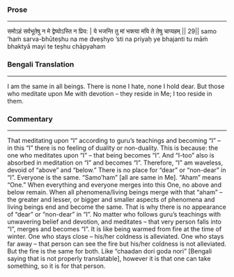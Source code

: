 ### Prose 
 --- 
समोऽहं सर्वभूतेषु न मे द्वेष्योऽस्ति न प्रिय: |
ये भजन्ति तु मां भक्त्या मयि ते तेषु चाप्यहम् || 29||
samo ’haṁ sarva-bhūteṣhu na me dveṣhyo ’sti na priyaḥ
ye bhajanti tu māṁ bhaktyā mayi te teṣhu chāpyaham

### Bengali Translation 
 --- 
I am the same in all beings. There is none I hate, none I hold dear. But those who meditate upon Me with devotion – they reside in Me; I too reside in them.

### Commentary 
 --- 
That meditating upon “I” according to guru’s teachings and becoming “I” – in this “I” there is no feeling of duality or non-duality. This is because: the one who meditates upon “I” – that being becomes “I”. And “I-too” also is absorbed in meditation on “I” and becomes “I”. Therefore, “I” am waveless, devoid of “above” and “below.” There is no place for “dear” or “non-dear” in “I”. Everyone is the same. “Samo’ham” [all are same in Me]. “Aham” means “One.” When everything and everyone merges into this One, no above and below remain. When all phenomena/living beings merge with that “aham” – the greater and lesser, or bigger and smaller aspects of phenomena and living beings end and become the same. That is why there is no appearance of “dear” or “non-dear” in “I”. No matter who follows guru’s teachings with unwavering belief and devotion, and meditates – that very person falls into “I”, merges and becomes “I”. It is like being warmed from fire at the time of winter. One who stays close – his/her coldness is alleviated. One who stays far away – that person can see the fire but his/her coldness is not alleviated. But the fire is the same for both. Like “chaadan dori goda nori” [Bengali saying that is not properly translatable], however it is that one can take something, so it is for that person.